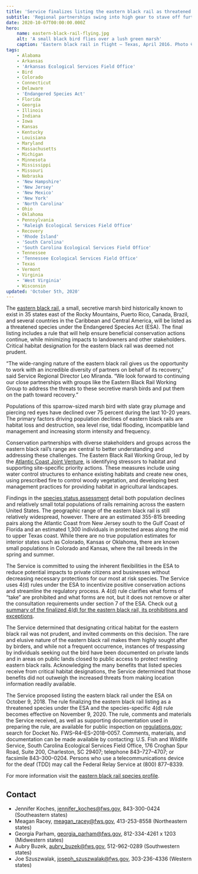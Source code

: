 ```yaml
---
title: 'Service finalizes listing the eastern black rail as threatened under the Endangered Species Act'
subtitle: 'Regional partnerships swing into high gear to stave off further losses and protect vital habitats across rail’s range'
date: 2020-10-07T00:00:00.000Z
hero:
    name: eastern-black-rail-flying.jpg
    alt: 'A small black bird flies over a lush green marsh'
    caption: 'Eastern black rail in flight – Texas, April 2016. Photo © Jesse Huth, used with permission, <a href="http://www.huthavian.com">Huth Avian Services</a>.'
tags:
    - Alabama
    - Arkansas
    - 'Arkansas Ecological Services Field Office'
    - Bird
    - Colorado
    - Connecticut
    - Delaware
    - 'Endangered Species Act'
    - Florida
    - Georgia
    - Illinois
    - Indiana
    - Iowa
    - Kansas
    - Kentucky
    - Louisiana
    - Maryland
    - Massachusetts
    - Michigan
    - Minnesota
    - Mississippi
    - Missouri
    - Nebraska
    - 'New Hampshire'
    - 'New Jersey'
    - 'New Mexico'
    - 'New York'
    - 'North Carolina'
    - Ohio
    - Oklahoma
    - Pennsylvania
    - 'Raleigh Ecological Services Field Office'
    - Recovery
    - 'Rhode Island'
    - 'South Carolina'
    - 'South Carolina Ecological Services Field Office'
    - Tennessee
    - 'Tennessee Ecological Services Field Office'
    - Texas
    - Vermont
    - Virginia
    - 'West Virginia'
    - Wisconsin
updated: 'October 5th, 2020'
---
```


The [eastern black rail](/wildlife/birds/eastern-black-rail), a small, secretive marsh bird historically known to exist in 35 states east of the Rocky Mountains, Puerto Rico, Canada, Brazil, and several countries in the Caribbean and Central America, will be listed as a threatened species under the Endangered Species Act (ESA). The final listing includes a rule that will help ensure beneficial conservation actions continue, while minimizing impacts to landowners and other stakeholders. Critical habitat designation for the eastern black rail was deemed not prudent.

“The wide-ranging nature of the eastern black rail gives us the opportunity to work with an incredible diversity of partners on behalf of its recovery,” said Service Regional Director Leo Miranda. “We look forward to continuing our close partnerships with groups like the Eastern Black Rail Working Group to address the threats to these secretive marsh birds and put them on the path toward recovery.”

Populations of this sparrow-sized marsh bird with slate gray plumage and piercing red eyes have declined over 75 percent during the last 10-20 years. The primary factors driving population declines of eastern black rails are habitat loss and destruction, sea level rise, tidal flooding, incompatible land management and increasing storm intensity and frequency.

Conservation partnerships with diverse stakeholders and groups across the eastern black rail’s range are central to better understanding and addressing these challenges. The Eastern Black Rail Working Group, led by the [Atlantic Coast Joint Venture](https://acjv.org/black-rail/), is identifying stressors to habitat and supporting site-specific priority actions. These measures include using water control structures to enhance existing habitats and create new ones, using prescribed fire to control woody vegetation, and developing best management practices for providing habitat in agricultural landscapes.

Findings in the [species status assessment](https://ecos.fws.gov/ServCat/Reference/Profile/124443) detail both population declines and relatively small total populations of rails remaining across the eastern United States. The geographic range of the eastern black rail is still relatively widespread, however. There are an estimated 355-815 breeding pairs along the Atlantic Coast from New Jersey south to the Gulf Coast of Florida and an estimated 1,300 individuals in protected areas along the mid to upper Texas coast. While there are no true population estimates for interior states such as Colorado, Kansas or Oklahoma, there are known small populations in Colorado and Kansas, where the rail breeds in the spring and summer.

The Service is committed to using the inherent flexibilities in the ESA to reduce potential impacts to private citizens and businesses without decreasing necessary protections for our most at risk species. The Service uses 4(d) rules under the ESA to incentivize positive conservation actions and streamline the regulatory process. A 4(d) rule clarifies what forms of “take” are prohibited and what forms are not, but it does not remove or alter the consultation requirements under section 7 of the ESA. Check out [a summary of the finalized 4(d) for the eastern black rail, its prohibitions and exceptions](/faq/eastern-black-rail-final-4d-rule/).

The Service determined that designating critical habitat for the eastern black rail was not prudent, and invited comments on this decision. The rare and elusive nature of the eastern black rail makes them highly sought after by birders, and while not a frequent occurrence, instances of trespassing by individuals seeking out the bird have been documented on private lands and in areas on public lands closed to public access to protect nesting eastern black rails. Acknowledging the many benefits that listed species receive from critical habitat designations, the Service determined that those benefits did not outweigh the increased threats from making location information readily available.

The Service proposed listing the eastern black rail under the ESA on October 9, 2018. The rule finalizing the eastern black rail listing as a threatened species under the ESA and the species-specific 4(d) rule becomes effective on November 9, 2020. The rule, comments and materials the Service received, as well as supporting documentation used in preparing the rule, are available for public inspection on [regulations.gov](https://www.regulations.gov); search for Docket No. FWS–R4–ES–2018–0057. Comments, materials, and documentation can be made available by contacting:  U.S. Fish and Wildlife Service, South Carolina Ecological Services Field Office, 176 Croghan Spur Road, Suite 200, Charleston, SC 29407; telephone 843–727–4707; or facsimile 843–300–0204. Persons who use a telecommunications device for the deaf (TDD) may call the Federal Relay Service at (800) 877–8339.

For more information visit the [eastern black rail species profile](/wildlife/birds/eastern-black-rail/).

## Contact

- Jennifer Koches, jennifer_koches@fws.gov, 843-300-0424 (Southeastern states)
- Meagan Racey, meagan_racey@fws.gov, 413-253-8558 (Northeastern states)
- Georgia Parham, georgia_parham@fws.gov, 812-334-4261 x 1203 (Midwestern states)
- Aubry Buzek, aubry_buzek@fws.gov, 512-962-0289 (Southwestern states)
- Joe Szuszwalak, joseph_szuszwalak@fws.gov, 303-236-4336 (Western states)